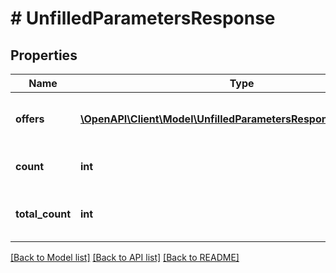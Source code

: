 # # UnfilledParametersResponse

## Properties

Name | Type | Description | Notes
------------ | ------------- | ------------- | -------------
**offers** | [**\OpenAPI\Client\Model\UnfilledParametersResponseOffersInner[]**](UnfilledParametersResponseOffersInner.md) | List of offers unfilled parameters. | [optional]
**count** | **int** | Number of returned elements. | [optional]
**total_count** | **int** | Total number of available elements. | [optional]

[[Back to Model list]](../../README.md#models) [[Back to API list]](../../README.md#endpoints) [[Back to README]](../../README.md)
